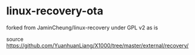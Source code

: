 # linux-recovery-ota
forked from JaminCheung/linux-recovery under GPL v2 as is

source https://github.com/YuanhuanLiang/X1000/tree/master/external/recovery/
